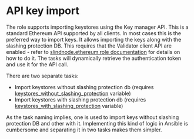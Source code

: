 # API key import

The role supports importing keystores using the Key manager API. This is a standard Ethereum API supported by all clients. In most cases this is the preferred way to import keys. It allows importing the keys along with the slashing protection DB.  This requires that the Validator client API are enabled - refer to [slindnode.ethereum role documentation](http://localhost:5000/s/Ib9tX0kORM9rMi1DWQvF/enabling-validator-client-api) for details on how to do it. The tasks will dynamically retrieve the authentication token and use it for the API call.&#x20;

There are two separate tasks:

* Import keystores without slashing protection db (requires [keystores\_without\_slashing\_protection](role-variables.md#keystores\_without\_slashing\_protection) variable)&#x20;
* Import keystores with slashing protection db (requires [keystores\_with\_slashing\_protection](role-variables.md#keystores\_with\_slashing\_protection) variable)

As the task naming implies, one is used to import keys without slashing protection DB and other with it. Implementing this kind of logic in Ansible is cumbersome and separating it in two tasks makes them simpler.&#x20;
